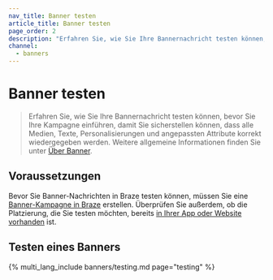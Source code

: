 ```yaml
---
nav_title: Banner testen
article_title: Banner testen
page_order: 2
description: "Erfahren Sie, wie Sie Ihre Bannernachricht testen können, bevor Sie Ihre Kampagne einführen, damit Sie sicherstellen können, dass alle Medien, Texte, Personalisierungen und angepassten Attribute korrekt wiedergegeben werden."
channel:
  - banners
---
```


# Banner testen

> Erfahren Sie, wie Sie Ihre Bannernachricht testen können, bevor Sie Ihre Kampagne einführen, damit Sie sicherstellen können, dass alle Medien, Texte, Personalisierungen und angepassten Attribute korrekt wiedergegeben werden. Weitere allgemeine Informationen finden Sie unter [Über Banner]({{site.baseurl}}/user_guide/message_building_by_channel/banners).

## Voraussetzungen

Bevor Sie Banner-Nachrichten in Braze testen können, müssen Sie eine [Banner-Kampagne in Braze]({{site.baseurl}}/user_guide/message_building_by_channel/banners/creating_campaigns/) erstellen. Überprüfen Sie außerdem, ob die Platzierung, die Sie testen möchten, bereits [in Ihrer App oder Website vorhanden]({{site.baseurl}}/developer_guide/banners/placements) ist. 

## Testen eines Banners

{% multi_lang_include banners/testing.md page="testing" %}
